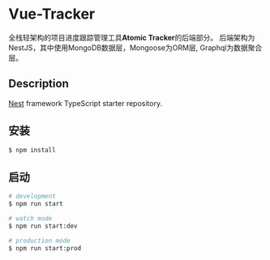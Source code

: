 # Vue-Tracker
全栈轻架构的项目进度跟踪管理工具**Atomic Tracker**的后端部分。
后端架构为NestJS，其中使用MongoDB数据层，Mongoose为ORM层, Graphql为数据聚合层。 
## Description

[Nest](https://github.com/nestjs/nest) framework TypeScript starter repository.

## 安装

```bash
$ npm install
```

## 启动

```bash
# development
$ npm run start

# watch mode
$ npm run start:dev

# production mode
$ npm run start:prod
```
